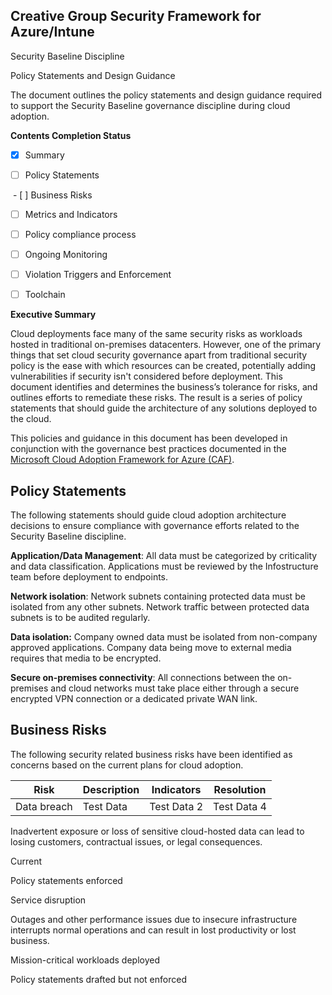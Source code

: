 ## Creative Group Security Framework for Azure/Intune

Security Baseline Discipline

Policy Statements and Design Guidance

The document outlines the policy statements and design guidance required to support the Security Baseline governance discipline during cloud adoption.

**Contents Completion Status**

 - [x] Summary 

 - [ ] Policy Statements

 - [ ] Business Risks

 - [ ] Metrics and Indicators
  
 - [ ] Policy compliance process

 - [ ] Ongoing Monitoring

 - [ ] Violation Triggers and Enforcement
  
 - [ ] Toolchain

**Executive Summary**

Cloud deployments face many of the same security risks as workloads hosted in traditional on-premises datacenters. However, one of the primary things that set cloud security governance apart from traditional security policy is the ease with which resources can be created, potentially adding vulnerabilities if security isn't considered before deployment. This document identifies and determines the business’s tolerance for risks, and outlines efforts to remediate these risks. The result is a series of policy statements that should guide the architecture of any solutions deployed to the cloud.

This policies and guidance in this document has been developed in conjunction with the governance best practices documented in the [Microsoft Cloud Adoption Framework for Azure (CAF)](http://aka.ms/caf).

## Policy Statements

The following statements should guide cloud adoption architecture decisions to ensure compliance with governance efforts related to the Security Baseline discipline.

**Application/Data Management**: All data must be categorized by criticality and data classification. Applications must be reviewed by the Infostructure team before deployment to endpoints.

**Network isolation**: Network subnets containing protected data must be isolated from any other subnets. Network traffic between protected data subnets is to be audited regularly.

**Data isolation:** Company owned data must be isolated from non-company approved applications. Company data being move to external media requires that media to be encrypted.

**Secure on-premises connectivity**: All connections between the on-premises and cloud networks must take place either through a secure encrypted VPN connection or a dedicated private WAN link.

## Business Risks

The following security related business risks have been identified as concerns based on the current plans for cloud adoption.

Risk | Description | Indicators | Resolution|
|-----|--------------|------------|-------------|
| Data breach | Test Data | Test Data 2 | Test Data 4 |


Inadvertent exposure or loss of sensitive cloud-hosted data can lead to losing customers, contractual issues, or legal consequences.

Current

Policy statements enforced

Service disruption

Outages and other performance issues due to insecure infrastructure interrupts normal operations and can result in lost productivity or lost business.

Mission-critical workloads deployed

Policy statements drafted but not enforced